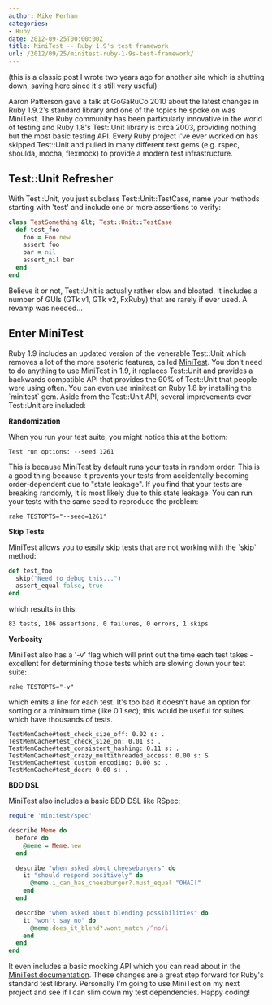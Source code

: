 ```yaml
---
author: Mike Perham
categories:
- Ruby
date: 2012-09-25T00:00:00Z
title: MiniTest -- Ruby 1.9's test framework
url: /2012/09/25/minitest-ruby-1-9s-test-framework/
---
```


(this is a classic post I wrote two years ago for another site which is shutting down, saving here since it's still very useful)

Aaron Patterson gave a talk at GoGaRuCo 2010 about the latest changes in Ruby 1.9.2's standard library and one of the topics he spoke on was MiniTest. The Ruby community has been particularly innovative in the world of testing and Ruby 1.8's Test::Unit library is circa 2003, providing nothing but the most basic testing API. Every Ruby project I've ever worked on has skipped Test::Unit and pulled in many different test gems (e.g. rspec, shoulda, mocha, flexmock) to provide a modern test infrastructure.

## Test::Unit Refresher

With Test::Unit, you just subclass Test::Unit::TestCase, name your methods starting with 'test' and include one or more assertions to verify:

```ruby
class TestSomething &lt; Test::Unit::TestCase
  def test_foo
    foo = Foo.new
    assert foo
    bar = nil
    assert_nil bar
  end
end
```

Believe it or not, Test::Unit is actually rather slow and bloated. It includes a number of GUIs (GTk v1, GTk v2, FxRuby) that are rarely if ever used. A revamp was needed...

## Enter MiniTest

Ruby 1.9 includes an updated version of the venerable Test::Unit which removes a lot of the more esoteric features, called [MiniTest][1]. You don't need to do anything to use MiniTest in 1.9, it replaces Test::Unit and provides a backwards compatible API that provides the 90% of Test::Unit that people were using often. You can even use minitest on Ruby 1.8 by installing the \`minitest\` gem. Aside from the Test::Unit API, several improvements over Test::Unit are included:

**Randomization**

When you run your test suite, you might notice this at the bottom:

```
Test run options: --seed 1261
```

This is because MiniTest by default runs your tests in random order. This is a good thing because it prevents your tests from accidentally becoming order-dependent due to "state leakage". If you find that your tests are breaking randomly, it is most likely due to this state leakage. You can run your tests with the same seed to reproduce the problem:

```
rake TESTOPTS="--seed=1261"
```

**Skip Tests**

MiniTest allows you to easily skip tests that are not working with the \`skip\` method:

```ruby
def test_foo
  skip("Need to debug this...")
  assert_equal false, true
end
```

which results in this:

```
83 tests, 106 assertions, 0 failures, 0 errors, 1 skips
```

**Verbosity**

MiniTest also has a '-v' flag which will print out the time each test takes - excellent for determining those tests which are slowing down your test suite:

```
rake TESTOPTS="-v"
```

which emits a line for each test. It's too bad it doesn't have an option for sorting or a minimum time (like 0.1 sec); this would be useful for suites which have thousands of tests.

```
TestMemCache#test_check_size_off: 0.02 s: .
TestMemCache#test_check_size_on: 0.01 s: .
TestMemCache#test_consistent_hashing: 0.11 s: .
TestMemCache#test_crazy_multithreaded_access: 0.00 s: S
TestMemCache#test_custom_encoding: 0.00 s: .
TestMemCache#test_decr: 0.00 s: .
```

**BDD DSL**

MiniTest also includes a basic BDD DSL like RSpec:

```ruby
require 'minitest/spec'

describe Meme do
  before do
    @meme = Meme.new
  end

  describe "when asked about cheeseburgers" do
    it "should respond positively" do
      @meme.i_can_has_cheezburger?.must_equal "OHAI!"
    end
  end

  describe "when asked about blending possibilities" do
    it "won't say no" do
      @meme.does_it_blend?.wont_match /^no/i
    end
  end
end
```

It even includes a basic mocking API which you can read about in the [MiniTest documentation][1]. These changes are a great step forward for Ruby's standard test library. Personally I'm going to use MiniTest on my next project and see if I can slim down my test dependencies. Happy coding!

 [1]: http://bfts.rubyforge.org/minitest/
